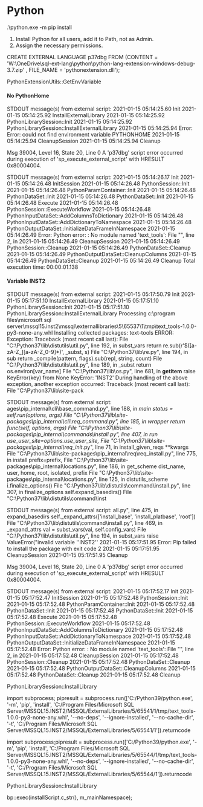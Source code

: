# Python


 .\python.exe -m pip install <module>


 1. Install Python for all users, add it to Path, not as Admin.
 2. Assign the necessary permissions.





 CREATE EXTERNAL LANGUAGE p37dbg
FROM (CONTENT = 'W:\OneDrive\sql-ext-lang\python\python-lang-extension-windows-debug-3.7.zip'
      , FILE_NAME = 'pythonextension.dll');

PythonExtensionUtils::GetEnvVariable


#### No PythonHome

STDOUT message(s) from external script: 2021-01-15 05:14:25.60 Init 2021-01-15 05:14:25.92 InstallExternalLibrary 2021-01-15 05:14:25.92 PythonLibrarySession::Init 2021-01-15 05:14:25.92 PythonLibrarySession::InstallExternalLibrary 2021-01-15 05:14:25.94 Error: Error: could not find environment variable PYTHONHOME 2021-01-15 05:14:25.94 CleanupSession 2021-01-15 05:14:25.94 Cleanup

Msg 39004, Level 16, State 20, Line 0
A 'p37dbg' script error occurred during execution of 'sp_execute_external_script' with HRESULT 0x80004004.

STDOUT message(s) from external script: 2021-01-15 05:14:26.17 Init 2021-01-15 05:14:26.48 InitSession 2021-01-15 05:14:26.48 PythonSession::Init 2021-01-15 05:14:26.48 PythonParamContainer::Init 2021-01-15 05:14:26.48 PythonDataSet::Init 2021-01-15 05:14:26.48 PythonDataSet::Init 2021-01-15 05:14:26.48 Execute 2021-01-15 05:14:26.48 PythonSession::ExecuteWorkflow 2021-01-15 05:14:26.48 PythonInputDataSet::AddColumnsToDictionary 2021-01-15 05:14:26.48 PythonInputDataSet::AddDictionaryToNamespace 2021-01-15 05:14:26.48 PythonOutputDataSet::InitializeDataFrameInNamespace 2021-01-15 05:14:26.49 Error: Python error: : No module named 'text_tools': File "", line 2, in 2021-01-15 05:14:26.49 CleanupSession 2021-01-15 05:14:26.49 PythonSession::Cleanup 2021-01-15 05:14:26.49 PythonDataSet::Cleanup 2021-01-15 05:14:26.49 PythonOutputDataSet::CleanupColumns 2021-01-15 05:14:26.49 PythonDataSet::Cleanup 2021-01-15 05:14:26.49 Cleanup
Total execution time: 00:00:01.138

#### Variable INST2

STDOUT message(s) from external script: 2021-01-15 05:17:50.79 Init 2021-01-15 05:17:51.10 InstallExternalLibrary 2021-01-15 05:17:51.10 PythonLibrarySession::Init 2021-01-15 05:17:51.10 PythonLibrarySession::InstallExternalLibrary Processing c:\program files\microsoft sql server\mssql15.inst2\mssql\externallibraries\5\65537\1\tmp\text_tools-1.0.0-py3-none-any.whl Installing collected packages: text-tools ERROR: Exception: Traceback (most recent call last): File "C:\Python37\lib\distutils\util.py", line 192, in subst_vars return re.sub(r'\$([a-zA-Z_][a-zA-Z_0-9]*)', _subst, s) File "C:\Python37\lib\re.py", line 194, in sub return _compile(pattern, flags).sub(repl, string, count) File "C:\Python37\lib\distutils\util.py", line 189, in _subst return os.environ[var_name] File "C:\Python37\lib\os.py", line 681, in __getitem__ raise KeyError(key) from None KeyError: 'INST2' During handling of the above exception, another exception occurred: Traceback (most recent call last): File "C:\Python37\lib\site-pack

STDOUT message(s) from external script: ages\pip\_internal\cli\base_command.py", line 188, in _main status = self.run(options, args) File "C:\Python37\lib\site-packages\pip\_internal\cli\req_command.py", line 185, in wrapper return func(self, options, args) File "C:\Python37\lib\site-packages\pip\_internal\commands\install.py", line 407, in run use_user_site=options.use_user_site, File "C:\Python37\lib\site-packages\pip\_internal\req\__init__.py", line 71, in install_given_reqs **kwargs File "C:\Python37\lib\site-packages\pip\_internal\req\req_install.py", line 775, in install prefix=prefix, File "C:\Python37\lib\site-packages\pip\_internal\locations.py", line 186, in get_scheme dist_name, user, home, root, isolated, prefix File "C:\Python37\lib\site-packages\pip\_internal\locations.py", line 125, in distutils_scheme i.finalize_options() File "C:\Python37\lib\distutils\command\install.py", line 307, in finalize_options self.expand_basedirs() File "C:\Python37\lib\distutils\command\inst

STDOUT message(s) from external script: all.py", line 475, in expand_basedirs self._expand_attrs(['install_base', 'install_platbase', 'root']) File "C:\Python37\lib\distutils\command\install.py", line 469, in _expand_attrs val = subst_vars(val, self.config_vars) File "C:\Python37\lib\distutils\util.py", line 194, in subst_vars raise ValueError("invalid variable '$%s'" % var) ValueError: invalid variable '$'INST2'' 2021-01-15 05:17:51.95 Error: Pip failed to install the package with exit code 2 2021-01-15 05:17:51.95 CleanupSession 2021-01-15 05:17:51.95 Cleanup

Msg 39004, Level 16, State 20, Line 0
A 'p37dbg' script error occurred during execution of 'sp_execute_external_script' with HRESULT 0x80004004.

STDOUT message(s) from external script: 2021-01-15 05:17:52.17 Init 2021-01-15 05:17:52.47 InitSession 2021-01-15 05:17:52.48 PythonSession::Init 2021-01-15 05:17:52.48 PythonParamContainer::Init 2021-01-15 05:17:52.48 PythonDataSet::Init 2021-01-15 05:17:52.48 PythonDataSet::Init 2021-01-15 05:17:52.48 Execute 2021-01-15 05:17:52.48 PythonSession::ExecuteWorkflow 2021-01-15 05:17:52.48 PythonInputDataSet::AddColumnsToDictionary 2021-01-15 05:17:52.48 PythonInputDataSet::AddDictionaryToNamespace 2021-01-15 05:17:52.48 PythonOutputDataSet::InitializeDataFrameInNamespace 2021-01-15 05:17:52.48 Error: Python error: : No module named 'text_tools': File "", line 2, in 2021-01-15 05:17:52.48 CleanupSession 2021-01-15 05:17:52.48 PythonSession::Cleanup 2021-01-15 05:17:52.48 PythonDataSet::Cleanup 2021-01-15 05:17:52.48 PythonOutputDataSet::CleanupColumns 2021-01-15 05:17:52.48 PythonDataSet::Cleanup 2021-01-15 05:17:52.48 Cleanup



PythonLibrarySession::InstallLibrary



import subprocess;
pipresult = subprocess.run(['C:/Python39/python.exe', '-m', 'pip', 'install', 'C:/Program Files/Microsoft SQL Server/MSSQL15.INST2/MSSQL/ExternalLibraries/5/65541/1/tmp/text_tools-1.0.0-py3-none-any.whl', 
'--no-deps', '--ignore-installed', '--no-cache-dir', '-t', 
'C:/Program Files/Microsoft SQL Server/MSSQL15.INST2/MSSQL/ExternalLibraries/5/65541/1']).returncode



 import subprocess;pipresult = subprocess.run(['C:/Python39/python.exe', '-m', 'pip', 'install', 'C:/Program Files/Microsoft SQL Server/MSSQL15.INST2/MSSQL/ExternalLibraries/5/65544/1/tmp/text_tools-1.0.0-py3-none-any.whl', '--no-deps', '--ignore-installed', '--no-cache-dir', '-t', 'C:/Program Files/Microsoft SQL Server/MSSQL15.INST2/MSSQL/ExternalLibraries/5/65544/1']).returncode

 PythonLibrarySession::InstallLibrary

 bp::exec(installScript.c_str(), m_mainNamespace);